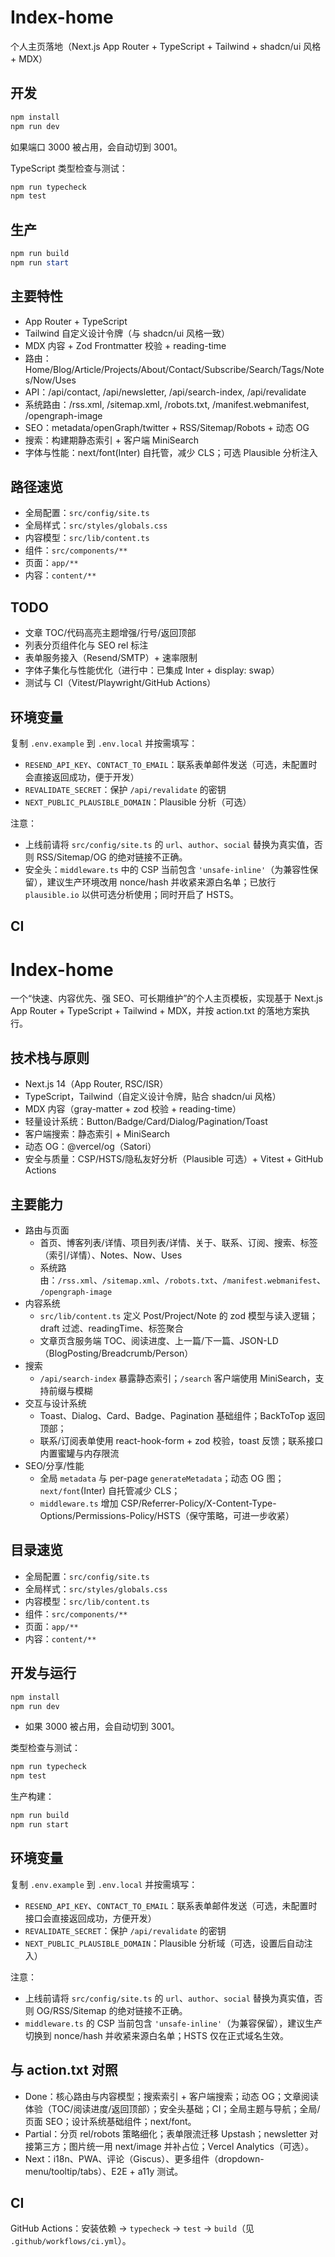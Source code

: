 # Index-home

个人主页落地（Next.js App Router + TypeScript + Tailwind + shadcn/ui 风格 + MDX）

## 开发

```powershell
npm install
npm run dev
```

如果端口 3000 被占用，会自动切到 3001。

TypeScript 类型检查与测试：

```powershell
npm run typecheck
npm test
```

## 生产

```powershell
npm run build
npm run start
```

## 主要特性
- App Router + TypeScript
- Tailwind 自定义设计令牌（与 shadcn/ui 风格一致）
- MDX 内容 + Zod Frontmatter 校验 + reading-time
- 路由：Home/Blog/Article/Projects/About/Contact/Subscribe/Search/Tags/Notes/Now/Uses
- API：/api/contact, /api/newsletter, /api/search-index, /api/revalidate
- 系统路由：/rss.xml, /sitemap.xml, /robots.txt, /manifest.webmanifest, /opengraph-image
- SEO：metadata/openGraph/twitter + RSS/Sitemap/Robots + 动态 OG
- 搜索：构建期静态索引 + 客户端 MiniSearch
 - 字体与性能：next/font(Inter) 自托管，减少 CLS；可选 Plausible 分析注入

## 路径速览
- 全局配置：`src/config/site.ts`
- 全局样式：`src/styles/globals.css`
- 内容模型：`src/lib/content.ts`
- 组件：`src/components/**`
- 页面：`app/**`
- 内容：`content/**`

## TODO
- 文章 TOC/代码高亮主题增强/行号/返回顶部
- 列表分页组件化与 SEO rel 标注
- 表单服务接入（Resend/SMTP）+ 速率限制
- 字体子集化与性能优化（进行中：已集成 Inter + display: swap）
- 测试与 CI（Vitest/Playwright/GitHub Actions）

## 环境变量
复制 `.env.example` 到 `.env.local` 并按需填写：

- `RESEND_API_KEY`、`CONTACT_TO_EMAIL`：联系表单邮件发送（可选，未配置时会直接返回成功，便于开发）
- `REVALIDATE_SECRET`：保护 `/api/revalidate` 的密钥
- `NEXT_PUBLIC_PLAUSIBLE_DOMAIN`：Plausible 分析（可选）

注意：
- 上线前请将 `src/config/site.ts` 的 `url`、`author`、`social` 替换为真实值，否则 RSS/Sitemap/OG 的绝对链接不正确。
- 安全头：`middleware.ts` 中的 CSP 当前包含 `'unsafe-inline'`（为兼容性保留），建议生产环境改用 nonce/hash 并收紧来源白名单；已放行 `plausible.io` 以供可选分析使用；同时开启了 HSTS。

## CI
# Index-home

一个“快速、内容优先、强 SEO、可长期维护”的个人主页模板，实现基于 Next.js App Router + TypeScript + Tailwind + MDX，并按 action.txt 的落地方案执行。

## 技术栈与原则
- Next.js 14（App Router, RSC/ISR）
- TypeScript，Tailwind（自定义设计令牌，贴合 shadcn/ui 风格）
- MDX 内容（gray-matter + zod 校验 + reading-time）
- 轻量设计系统：Button/Badge/Card/Dialog/Pagination/Toast
- 客户端搜索：静态索引 + MiniSearch
- 动态 OG：@vercel/og（Satori）
- 安全与质量：CSP/HSTS/隐私友好分析（Plausible 可选）+ Vitest + GitHub Actions

## 主要能力
- 路由与页面
	- 首页、博客列表/详情、项目列表/详情、关于、联系、订阅、搜索、标签（索引/详情）、Notes、Now、Uses
	- 系统路由：`/rss.xml`、`/sitemap.xml`、`/robots.txt`、`/manifest.webmanifest`、`/opengraph-image`
- 内容系统
	- `src/lib/content.ts` 定义 Post/Project/Note 的 zod 模型与读入逻辑；draft 过滤、readingTime、标签聚合
	- 文章页含服务端 TOC、阅读进度、上一篇/下一篇、JSON-LD（BlogPosting/Breadcrumb/Person）
- 搜索
	- `/api/search-index` 暴露静态索引；`/search` 客户端使用 MiniSearch，支持前缀与模糊
- 交互与设计系统
	- Toast、Dialog、Card、Badge、Pagination 基础组件；BackToTop 返回顶部；
	- 联系/订阅表单使用 react-hook-form + zod 校验，toast 反馈；联系接口内置蜜罐与内存限流
- SEO/分享/性能
	- 全局 `metadata` 与 per-page `generateMetadata`；动态 OG 图；`next/font`(Inter) 自托管减少 CLS；
	- `middleware.ts` 增加 CSP/Referrer-Policy/X-Content-Type-Options/Permissions-Policy/HSTS（保守策略，可进一步收紧）

## 目录速览
- 全局配置：`src/config/site.ts`
- 全局样式：`src/styles/globals.css`
- 内容模型：`src/lib/content.ts`
- 组件：`src/components/**`
- 页面：`app/**`
- 内容：`content/**`

## 开发与运行
```bash
npm install
npm run dev
```
- 如果 3000 被占用，会自动切到 3001。

类型检查与测试：
```bash
npm run typecheck
npm test
```

生产构建：
```bash
npm run build
npm run start
```

## 环境变量
复制 `.env.example` 到 `.env.local` 并按需填写：
- `RESEND_API_KEY`、`CONTACT_TO_EMAIL`：联系表单邮件发送（可选，未配置时接口会直接返回成功，方便开发）
- `REVALIDATE_SECRET`：保护 `/api/revalidate` 的密钥
- `NEXT_PUBLIC_PLAUSIBLE_DOMAIN`：Plausible 分析域（可选，设置后自动注入）

注意：
- 上线前请将 `src/config/site.ts` 的 `url`、`author`、`social` 替换为真实值，否则 OG/RSS/Sitemap 的绝对链接不正确。
- `middleware.ts` 的 CSP 当前包含 `'unsafe-inline'`（为兼容保留），建议生产切换到 nonce/hash 并收紧来源白名单；HSTS 仅在正式域名生效。

## 与 action.txt 对照
- Done：核心路由与内容模型；搜索索引 + 客户端搜索；动态 OG；文章阅读体验（TOC/阅读进度/返回顶部）；安全头基础；CI；全局主题与导航；全局/页面 SEO；设计系统基础组件；next/font。
- Partial：分页 rel/robots 策略细化；表单限流迁移 Upstash；newsletter 对接第三方；图片统一用 next/image 并补占位；Vercel Analytics（可选）。
- Next：i18n、PWA、评论（Giscus）、更多组件（dropdown-menu/tooltip/tabs）、E2E + a11y 测试。

## CI
GitHub Actions：安装依赖 → `typecheck` → `test` → `build`（见 `.github/workflows/ci.yml`）。